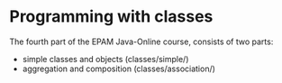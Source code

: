 Programming with classes
=====

The fourth part of the EPAM Java-Online course, consists of two parts:
- simple classes and objects (classes/simple/)
- aggregation and composition (classes/association/)
